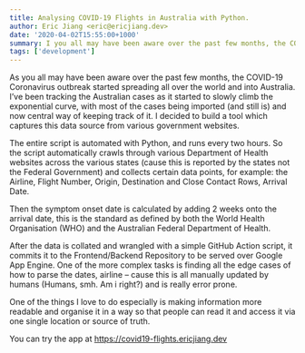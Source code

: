 ```yaml
---
title: Analysing COVID-19 Flights in Australia with Python.
author: Eric Jiang <eric@ericjiang.dev>
date: '2020-04-02T15:55:00+1000'
summary: I you all may have been aware over the past few months, the COVID-19 Coronavirus outbreak started spreading all over the world and into Australia. I’ve been tracking the Australian cases as it started to slowly climb the exponential curve, with most of the cases being imported (and still is) and now central way of keeping track of it. I decided to build a tool which captures this data source from various government websites.
tags: ['development']
---
```


As you all may have been aware over the past few months, the COVID-19 Coronavirus outbreak started spreading all over the world and into Australia. I’ve been tracking the Australian cases as it started to slowly climb the exponential curve, with most of the cases being imported (and still is) and now central way of keeping track of it. I decided to build a tool which captures this data source from various government websites.

The entire script is automated with Python, and runs every two hours. So the script automatically crawls through various Department of Health websites across the various states (cause this is reported by the states not the Federal Government) and collects certain data points, for example: the Airline, Flight Number, Origin, Destination and Close Contact Rows, Arrival Date.

Then the symptom onset date is calculated by adding 2 weeks onto the arrival date, this is the standard as defined by both the World Health Organisation (WHO) and the Australian Federal Department of Health.

After the data is collated and wrangled with a simple GitHub Action script, it commits it to the Frontend/Backend Repository to be served over Google App Engine. One of the more complex tasks is finding all the edge cases of how to parse the dates, airline – cause this is all manually updated by humans (Humans, smh. Am i right?) and is really error prone.

One of the things I love to do especially is making information more readable and organise it in a way so that people can read it and access it via one single location or source of truth.

You can try the app at https://covid19-flights.ericjiang.dev
